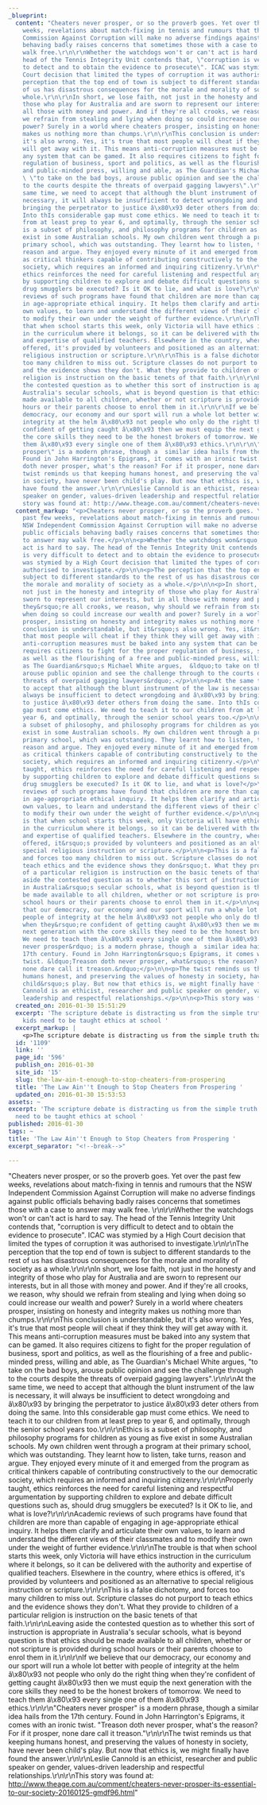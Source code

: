 ```yaml
---
_blueprint:
  content: "Cheaters never prosper, or so the proverb goes. Yet over the past few
    weeks, revelations about match-fixing in tennis and rumours that the NSW Independent
    Commission Against Corruption will make no adverse findings against public officials
    behaving badly raises concerns that sometimes those with a case to answer may
    walk free.\r\n\r\nWhether the watchdogs won't or can't act is hard to say. The
    head of the Tennis Integrity Unit contends that, \"corruption is very difficult
    to detect and to obtain the evidence to prosecute\". ICAC was stymied by a High
    Court decision that limited the types of corruption it was authorised to investigate.\r\n\r\nThe
    perception that the top end of town is subject to different standards to the rest
    of us has disastrous consequences for the morale and morality of society as a
    whole.\r\n\r\nIn short, we lose faith, not just in the honesty and integrity of
    those who play for Australia and are sworn to represent our interests, but in
    all those with money and power. And if they're all crooks, we reason, why should
    we refrain from stealing and lying when doing so could increase our wealth and
    power? Surely in a world where cheaters prosper, insisting on honesty and integrity
    makes us nothing more than chumps.\r\n\r\nThis conclusion is understandable, but
    it's also wrong. Yes, it's true that most people will cheat if they think they
    will get away with it. This means anti-corruption measures must be baked into
    any system that can be gamed. It also requires citizens to fight for the proper
    regulation of business, sport and politics, as well as the flourishing of a free
    and public-minded press, willing and able, as The Guardian's Michael White argues,
    \ \"to take on the bad boys, arouse public opinion and see the challenge through
    to the courts despite the threats of overpaid gagging lawyers\".\r\n\r\nAt the
    same time, we need to accept that although the blunt instrument of the law is
    necessary, it will always be insufficient to detect wrongdoing and â\x80\x93 by
    bringing the perpetrator to justice â\x80\x93 deter others from doing the same.
    Into thIs considerable gap must come ethics. We need to teach it to our children
    from at least prep to year 6, and optimally, through the senior school years too.\r\n\r\nEthics
    is a subset of philosophy, and philosophy programs for children as young as five
    exist in some Australian schools. My own children went through a program at their
    primary school, which was outstanding. They learnt how to listen, take turns,
    reason and argue. They enjoyed every minute of it and emerged from the program
    as critical thinkers capable of contributing constructively to the our democratic
    society, which requires an informed and inquiring citizenry.\r\n\r\nProperly taught,
    ethics reinforces the need for careful listening and respectful argumentation
    by supporting children to explore and debate difficult questions such as, should
    drug smugglers be executed? Is it OK to lie, and what is love?\r\n\r\nAcademic
    reviews of such programs have found that children are more than capable of engaging
    in age-appropriate ethical inquiry. It helps them clarify and articulate their
    own values, to learn and understand the different views of their classmates and
    to modify their own under the weight of further evidence.\r\n\r\nThe trouble is
    that when school starts this week, only Victoria will have ethics instruction
    in the curriculum where it belongs, so it can be delivered with the authority
    and expertise of qualified teachers. Elsewhere in the country, where ethics is
    offered, it's provided by volunteers and positioned as an alternative to special
    religious instruction or scripture.\r\n\r\nThis is a false dichotomy, and forces
    too many children to miss out. Scripture classes do not purport to teach ethics
    and the evidence shows they don't. What they provide to children of a particular
    religion is instruction on the basic tenets of that faith.\r\n\r\nLeaving aside
    the contested question as to whether this sort of instruction is appropriate in
    Australia's secular schools, what is beyond question is that ethics should be
    made available to all children, whether or not scripture is provided during school
    hours or their parents choose to enrol them in it.\r\n\r\nIf we believe that our
    democracy, our economy and our sport will run a whole lot better with people of
    integrity at the helm â\x80\x93 not people who only do the right thing when they're
    confident of getting caught â\x80\x93 then we must equip the next generation with
    the core skills they need to be the honest brokers of tomorrow. We need to teach
    them â\x80\x93 every single one of them â\x80\x93 ethics.\r\n\r\n\"Cheaters never
    prosper\" is a modern phrase, though a  similar idea hails from the 17th century.
    Found in John Harrington's Epigrams, it comes with an ironic twist. \"Treason
    doth never prosper, what's the reason? For if it prosper, none dare call it treason.\"\r\n\r\nThe
    twist reminds us that keeping humans honest, and preserving the values of honesty
    in society, have never been child's play. But now that ethics is, we might finally
    have found the answer.\r\n\r\nLeslie Cannold is an ethicist, researcher and public
    speaker on gender, values-driven leadership and respectful relationships.\r\n\r\nThis
    story was found at: http://www.theage.com.au/comment/cheaters-never-prosper-its-essential-to-our-society-20160125-gmdf96.html"
  content_markup: "<p>Cheaters never prosper, or so the proverb goes. Yet over the
    past few weeks, revelations about match-fixing in tennis and rumours that the
    NSW Independent Commission Against Corruption will make no adverse findings against
    public officials behaving badly raises concerns that sometimes those with a case
    to answer may walk free.</p>\n\n<p>Whether the watchdogs won&rsquo;t or can&rsquo;t
    act is hard to say. The head of the Tennis Integrity Unit contends that, &ldquo;corruption
    is very difficult to detect and to obtain the evidence to prosecute&rdquo;. ICAC
    was stymied by a High Court decision that limited the types of corruption it was
    authorised to investigate.</p>\n\n<p>The perception that the top end of town is
    subject to different standards to the rest of us has disastrous consequences for
    the morale and morality of society as a whole.</p>\n\n<p>In short, we lose faith,
    not just in the honesty and integrity of those who play for Australia and are
    sworn to represent our interests, but in all those with money and power. And if
    they&rsquo;re all crooks, we reason, why should we refrain from stealing and lying
    when doing so could increase our wealth and power? Surely in a world where cheaters
    prosper, insisting on honesty and integrity makes us nothing more than chumps.</p>\n\n<p>This
    conclusion is understandable, but it&rsquo;s also wrong. Yes, it&rsquo;s true
    that most people will cheat if they think they will get away with it. This means
    anti-corruption measures must be baked into any system that can be gamed. It also
    requires citizens to fight for the proper regulation of business, sport and politics,
    as well as the flourishing of a free and public-minded press, willing and able,
    as The Guardian&rsquo;s Michael White argues,  &ldquo;to take on the bad boys,
    arouse public opinion and see the challenge through to the courts despite the
    threats of overpaid gagging lawyers&rdquo;.</p>\n\n<p>At the same time, we need
    to accept that although the blunt instrument of the law is necessary, it will
    always be insufficient to detect wrongdoing and â\x80\x93 by bringing the perpetrator
    to justice â\x80\x93 deter others from doing the same. Into thIs considerable
    gap must come ethics. We need to teach it to our children from at least prep to
    year 6, and optimally, through the senior school years too.</p>\n\n<p>Ethics is
    a subset of philosophy, and philosophy programs for children as young as five
    exist in some Australian schools. My own children went through a program at their
    primary school, which was outstanding. They learnt how to listen, take turns,
    reason and argue. They enjoyed every minute of it and emerged from the program
    as critical thinkers capable of contributing constructively to the our democratic
    society, which requires an informed and inquiring citizenry.</p>\n\n<p>Properly
    taught, ethics reinforces the need for careful listening and respectful argumentation
    by supporting children to explore and debate difficult questions such as, should
    drug smugglers be executed? Is it OK to lie, and what is love?</p>\n\n<p>Academic
    reviews of such programs have found that children are more than capable of engaging
    in age-appropriate ethical inquiry. It helps them clarify and articulate their
    own values, to learn and understand the different views of their classmates and
    to modify their own under the weight of further evidence.</p>\n\n<p>The trouble
    is that when school starts this week, only Victoria will have ethics instruction
    in the curriculum where it belongs, so it can be delivered with the authority
    and expertise of qualified teachers. Elsewhere in the country, where ethics is
    offered, it&rsquo;s provided by volunteers and positioned as an alternative to
    special religious instruction or scripture.</p>\n\n<p>This is a false dichotomy,
    and forces too many children to miss out. Scripture classes do not purport to
    teach ethics and the evidence shows they don&rsquo;t. What they provide to children
    of a particular religion is instruction on the basic tenets of that faith.</p>\n\n<p>Leaving
    aside the contested question as to whether this sort of instruction is appropriate
    in Australia&rsquo;s secular schools, what is beyond question is that ethics should
    be made available to all children, whether or not scripture is provided during
    school hours or their parents choose to enrol them in it.</p>\n\n<p>If we believe
    that our democracy, our economy and our sport will run a whole lot better with
    people of integrity at the helm â\x80\x93 not people who only do the right thing
    when they&rsquo;re confident of getting caught â\x80\x93 then we must equip the
    next generation with the core skills they need to be the honest brokers of tomorrow.
    We need to teach them â\x80\x93 every single one of them â\x80\x93 ethics.</p>\n\n<p>&ldquo;Cheaters
    never prosper&rdquo; is a modern phrase, though a  similar idea hails from the
    17th century. Found in John Harrington&rsquo;s Epigrams, it comes with an ironic
    twist. &ldquo;Treason doth never prosper, what&rsquo;s the reason? For if it prosper,
    none dare call it treason.&rdquo;</p>\n\n<p>The twist reminds us that keeping
    humans honest, and preserving the values of honesty in society, have never been
    child&rsquo;s play. But now that ethics is, we might finally have found the answer.</p>\n\n<p>Leslie
    Cannold is an ethicist, researcher and public speaker on gender, values-driven
    leadership and respectful relationships.</p>\n\n<p>This story was found at: http://www.theage.com.au/comment/cheaters-never-prosper-its-essential-to-our-society-20160125-gmdf96.html</p>\n"
  created_on: 2016-01-30 15:51:29
  excerpt: 'The scripture debate is distracting us from the simple truth that all
    kids need to be taught ethics at school '
  excerpt_markup: |
    <p>The scripture debate is distracting us from the simple truth that all kids need to be taught ethics at school</p>
  id: '1109'
  link: ''
  page_id: '596'
  publish_on: 2016-01-30
  site_id: '15'
  slug: the-law-ain-t-enough-to-stop-cheaters-from-prospering
  title: 'The Law Ain''t Enough to Stop Cheaters from Prospering '
  updated_on: 2016-01-30 15:53:53
assets: ~
excerpt: 'The scripture debate is distracting us from the simple truth that all kids
  need to be taught ethics at school '
published: 2016-01-30
tags: ~
title: 'The Law Ain''t Enough to Stop Cheaters from Prospering '
excerpt_separator: "<!--break-->"

---
```


"Cheaters never prosper, or so the proverb goes. Yet over the past few weeks,
  revelations about match-fixing in tennis and rumours that the NSW Independent Commission
  Against Corruption will make no adverse findings against public officials behaving
  badly raises concerns that sometimes those with a case to answer may walk free. <!--break--> \r\n\r\nWhether
  the watchdogs won't or can't act is hard to say. The head of the Tennis Integrity
  Unit contends that, \"corruption is very difficult to detect and to obtain the evidence
  to prosecute\". ICAC was stymied by a High Court decision that limited the types
  of corruption it was authorised to investigate.\r\n\r\nThe perception that the top
  end of town is subject to different standards to the rest of us has disastrous consequences
  for the morale and morality of society as a whole.\r\n\r\nIn short, we lose faith,
  not just in the honesty and integrity of those who play for Australia and are sworn
  to represent our interests, but in all those with money and power. And if they're
  all crooks, we reason, why should we refrain from stealing and lying when doing
  so could increase our wealth and power? Surely in a world where cheaters prosper,
  insisting on honesty and integrity makes us nothing more than chumps.\r\n\r\nThis
  conclusion is understandable, but it's also wrong. Yes, it's true that most people
  will cheat if they think they will get away with it. This means anti-corruption
  measures must be baked into any system that can be gamed. It also requires citizens
  to fight for the proper regulation of business, sport and politics, as well as the
  flourishing of a free and public-minded press, willing and able, as The Guardian's
  Michael White argues,  \"to take on the bad boys, arouse public opinion and see
  the challenge through to the courts despite the threats of overpaid gagging lawyers\".\r\n\r\nAt
  the same time, we need to accept that although the blunt instrument of the law is
  necessary, it will always be insufficient to detect wrongdoing and â\x80\x93 by
  bringing the perpetrator to justice â\x80\x93 deter others from doing the same.
  Into thIs considerable gap must come ethics. We need to teach it to our children
  from at least prep to year 6, and optimally, through the senior school years too.\r\n\r\nEthics
  is a subset of philosophy, and philosophy programs for children as young as five
  exist in some Australian schools. My own children went through a program at their
  primary school, which was outstanding. They learnt how to listen, take turns, reason
  and argue. They enjoyed every minute of it and emerged from the program as critical
  thinkers capable of contributing constructively to the our democratic society, which
  requires an informed and inquiring citizenry.\r\n\r\nProperly taught, ethics reinforces
  the need for careful listening and respectful argumentation by supporting children
  to explore and debate difficult questions such as, should drug smugglers be executed?
  Is it OK to lie, and what is love?\r\n\r\nAcademic reviews of such programs have
  found that children are more than capable of engaging in age-appropriate ethical
  inquiry. It helps them clarify and articulate their own values, to learn and understand
  the different views of their classmates and to modify their own under the weight
  of further evidence.\r\n\r\nThe trouble is that when school starts this week, only
  Victoria will have ethics instruction in the curriculum where it belongs, so it
  can be delivered with the authority and expertise of qualified teachers. Elsewhere
  in the country, where ethics is offered, it's provided by volunteers and positioned
  as an alternative to special religious instruction or scripture.\r\n\r\nThis is
  a false dichotomy, and forces too many children to miss out. Scripture classes do
  not purport to teach ethics and the evidence shows they don't. What they provide
  to children of a particular religion is instruction on the basic tenets of that
  faith.\r\n\r\nLeaving aside the contested question as to whether this sort of instruction
  is appropriate in Australia's secular schools, what is beyond question is that ethics
  should be made available to all children, whether or not scripture is provided during
  school hours or their parents choose to enrol them in it.\r\n\r\nIf we believe that
  our democracy, our economy and our sport will run a whole lot better with people
  of integrity at the helm â\x80\x93 not people who only do the right thing when they're
  confident of getting caught â\x80\x93 then we must equip the next generation with
  the core skills they need to be the honest brokers of tomorrow. We need to teach
  them â\x80\x93 every single one of them â\x80\x93 ethics.\r\n\r\n\"Cheaters never
  prosper\" is a modern phrase, though a  similar idea hails from the 17th century.
  Found in John Harrington's Epigrams, it comes with an ironic twist. \"Treason doth
  never prosper, what's the reason? For if it prosper, none dare call it treason.\"\r\n\r\nThe
  twist reminds us that keeping humans honest, and preserving the values of honesty
  in society, have never been child's play. But now that ethics is, we might finally
  have found the answer.\r\n\r\nLeslie Cannold is an ethicist, researcher and public
  speaker on gender, values-driven leadership and respectful relationships.\r\n\r\nThis
  story was found at: http://www.theage.com.au/comment/cheaters-never-prosper-its-essential-to-our-society-20160125-gmdf96.html"
